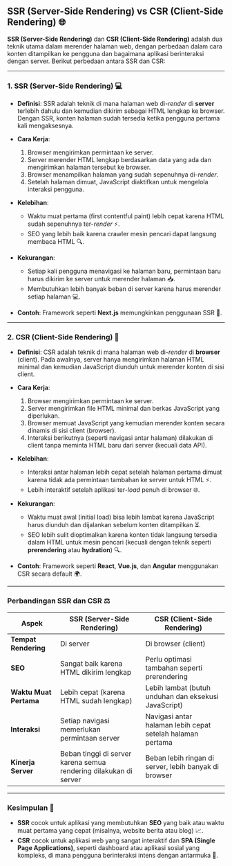 ## **SSR (Server-Side Rendering)** vs **CSR (Client-Side Rendering)** 🌐

**SSR (Server-Side Rendering)** dan **CSR (Client-Side Rendering)** adalah dua teknik utama dalam merender halaman web, dengan perbedaan dalam cara konten ditampilkan ke pengguna dan bagaimana aplikasi berinteraksi dengan server. Berikut perbedaan antara SSR dan CSR:

---

### 1. **SSR (Server-Side Rendering)** 💻

- **Definisi**: SSR adalah teknik di mana halaman web di-_render_ di **server** terlebih dahulu dan kemudian dikirim sebagai HTML lengkap ke browser. Dengan SSR, konten halaman sudah tersedia ketika pengguna pertama kali mengaksesnya.
    
- **Cara Kerja**:
    1. Browser mengirimkan permintaan ke server.
    2. Server merender HTML lengkap berdasarkan data yang ada dan mengirimkan halaman tersebut ke browser.
    3. Browser menampilkan halaman yang sudah sepenuhnya di-_render_.
    4. Setelah halaman dimuat, JavaScript diaktifkan untuk mengelola interaksi pengguna.

- **Kelebihan**:
    - Waktu muat pertama (first contentful paint) lebih cepat karena HTML sudah sepenuhnya ter-_render_ ⚡.
    - SEO yang lebih baik karena crawler mesin pencari dapat langsung membaca HTML 🔍.

- **Kekurangan**:
    - Setiap kali pengguna menavigasi ke halaman baru, permintaan baru harus dikirim ke server untuk merender halaman 📥.
    - Membutuhkan lebih banyak beban di server karena harus merender setiap halaman 💻.

- **Contoh**: Framework seperti **Next.js** memungkinkan penggunaan SSR 🚀.

---

### 2. **CSR (Client-Side Rendering)** 📱

- **Definisi**: CSR adalah teknik di mana halaman web di-_render_ di **browser** (client). Pada awalnya, server hanya mengirimkan halaman HTML minimal dan kemudian JavaScript diunduh untuk merender konten di sisi client.
    
- **Cara Kerja**:
    1. Browser mengirimkan permintaan ke server.
    2. Server mengirimkan file HTML minimal dan berkas JavaScript yang diperlukan.
    3. Browser memuat JavaScript yang kemudian merender konten secara dinamis di sisi client (browser).
    4. Interaksi berikutnya (seperti navigasi antar halaman) dilakukan di client tanpa meminta HTML baru dari server (kecuali data API).

- **Kelebihan**:
    - Interaksi antar halaman lebih cepat setelah halaman pertama dimuat karena tidak ada permintaan tambahan ke server untuk HTML ⚡.
    - Lebih interaktif setelah aplikasi ter-_load_ penuh di browser 🌐.

- **Kekurangan**:
    - Waktu muat awal (initial load) bisa lebih lambat karena JavaScript harus diunduh dan dijalankan sebelum konten ditampilkan ⏳.
    - SEO lebih sulit dioptimalkan karena konten tidak langsung tersedia dalam HTML untuk mesin pencari (kecuali dengan teknik seperti **prerendering** atau **hydration**) 🔍.

- **Contoh**: Framework seperti **React**, **Vue.js**, dan **Angular** menggunakan CSR secara default 🌍.

---

### Perbandingan SSR dan CSR ⚖️

| **Aspek**               | **SSR (Server-Side Rendering)**                                   | **CSR (Client-Side Rendering)**                            |
| ----------------------- | ------------------------------------------------------------------ | ---------------------------------------------------------- |
| **Tempat Rendering**    | Di server                                                         | Di browser (client)                                        |
| **SEO**                 | Sangat baik karena HTML dikirim lengkap                           | Perlu optimasi tambahan seperti prerendering               |
| **Waktu Muat Pertama**  | Lebih cepat (karena HTML sudah lengkap)                           | Lebih lambat (butuh unduhan dan eksekusi JavaScript)       |
| **Interaksi**           | Setiap navigasi memerlukan permintaan server                      | Navigasi antar halaman lebih cepat setelah halaman pertama |
| **Kinerja Server**      | Beban tinggi di server karena semua rendering dilakukan di server | Beban lebih ringan di server, lebih banyak di browser      |

---

### Kesimpulan 📝

- **SSR** cocok untuk aplikasi yang membutuhkan **SEO** yang baik atau waktu muat pertama yang cepat (misalnya, website berita atau blog) 📈.
- **CSR** cocok untuk aplikasi web yang sangat interaktif dan **SPA (Single Page Applications)**, seperti dashboard atau aplikasi sosial yang kompleks, di mana pengguna berinteraksi intens dengan antarmuka 💬.
